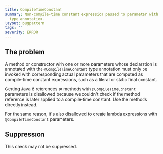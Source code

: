 ```yaml
---
title: CompileTimeConstant
summary: Non-compile-time constant expression passed to parameter with @CompileTimeConstant
  type annotation.
layout: bugpattern
tags: ''
severity: ERROR
---
```


<!--
*** AUTO-GENERATED, DO NOT MODIFY ***
To make changes, edit the @BugPattern annotation or the explanation in docs/bugpattern.
-->


## The problem
A method or constructor with one or more parameters whose declaration is
annotated with the `@CompileTimeConstant` type annotation must only be invoked
with corresponding actual parameters that are computed as compile-time constant
expressions, such as a literal or static final constant.

Getting Java 8 references to methods with `@CompileTimeConstant` parameters is
disallowed because we couldn't check if the method reference is later applied to
a compile-time constant. Use the methods directly instead.

For the same reason, it's also disallowed to create lambda expressions with
`@CompileTimeConstant` parameters.

## Suppression
This check may not be suppressed.

